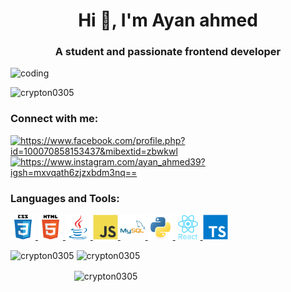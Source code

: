 <h1 align="center">Hi 👋, I'm Ayan ahmed</h1>
<h3 align="center">A  student and passionate frontend developer </h3>
<img  align="left end" width="400" src="https://cdn.dribbble.com/users/1162077/screenshots/3848914/programmer.gif" alt="coding">
<p align="left"> <img src="https://komarev.com/ghpvc/?username=crypton0305&label=Profile%20views&color=0e75b6&style=flat" alt="crypton0305" /> </p>
<h3 align="left">Connect with me:</h3>
<p align="left">
<a href="https://fb.com/https://www.facebook.com/profile.php?id=100070858153437&mibextid=zbwkwl" target="blank"><img align="center" src="https://raw.githubusercontent.com/rahuldkjain/github-profile-readme-generator/master/src/images/icons/Social/facebook.svg" alt="https://www.facebook.com/profile.php?id=100070858153437&mibextid=zbwkwl" height="30" width="40" /></a>
<a href="https://instagram.com/https://www.instagram.com/ayan_ahmed39?igsh=mxvqath6zjzxbdm3nq==" target="blank"><img align="center" src="https://raw.githubusercontent.com/rahuldkjain/github-profile-readme-generator/master/src/images/icons/Social/instagram.svg" alt="https://www.instagram.com/ayan_ahmed39?igsh=mxvqath6zjzxbdm3nq==" height="30" width="40" /></a>
</p>

      


<h3 align="left">Languages and Tools:</h3>
<p align="left"> <a href="https://www.w3schools.com/css/" target="_blank" rel="noreferrer"> <img src="https://raw.githubusercontent.com/devicons/devicon/master/icons/css3/css3-original-wordmark.svg" alt="css3" width="40" height="40"/> </a> <a href="https://www.w3.org/html/" target="_blank" rel="noreferrer"> <img src="https://raw.githubusercontent.com/devicons/devicon/master/icons/html5/html5-original-wordmark.svg" alt="html5" width="40" height="40"/> </a> <a href="https://www.java.com" target="_blank" rel="noreferrer"> <img src="https://raw.githubusercontent.com/devicons/devicon/master/icons/java/java-original.svg" alt="java" width="40" height="40"/> </a> <a href="https://developer.mozilla.org/en-US/docs/Web/JavaScript" target="_blank" rel="noreferrer"> <img src="https://raw.githubusercontent.com/devicons/devicon/master/icons/javascript/javascript-original.svg" alt="javascript" width="40" height="40"/> </a> <a href="https://www.mysql.com/" target="_blank" rel="noreferrer"> <img src="https://raw.githubusercontent.com/devicons/devicon/master/icons/mysql/mysql-original-wordmark.svg" alt="mysql" width="40" height="40"/> </a> <a href="https://www.python.org" target="_blank" rel="noreferrer"> <img src="https://raw.githubusercontent.com/devicons/devicon/master/icons/python/python-original.svg" alt="python" width="40" height="40"/> </a> <a href="https://reactjs.org/" target="_blank" rel="noreferrer"> <img src="https://raw.githubusercontent.com/devicons/devicon/master/icons/react/react-original-wordmark.svg" alt="react" width="40" height="40"/> </a> <a href="https://www.typescriptlang.org/" target="_blank" rel="noreferrer"> <img src="https://raw.githubusercontent.com/devicons/devicon/master/icons/typescript/typescript-original.svg" alt="typescript" width="40" height="40"/> </a> </p>

<p><img align="left" height="150"margin="2" src="https://github-readme-stats.vercel.app/api/top-langs?username=crypton0305&show_icons=true&locale=en&layout=compact" alt="crypton0305" /></p>

<p>&nbsp;<img align="bottom" src="https://github-readme-stats.vercel.app/api?username=crypton0305&show_icons=true&locale=en" alt="crypton0305" /></p>

<p><img align="center" src="https://github-readme-streak-stats.herokuapp.com/?user=crypton0305&" alt="crypton0305" /></p>
